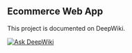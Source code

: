 ## Ecommerce Web App

This project is documented on DeepWiki.

[![Ask DeepWiki](https://deepwiki.com/badge.svg)](https://deepwiki.com/anpa6841/ecommerce-web-app)
